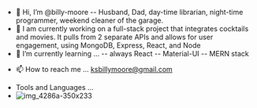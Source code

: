 - 👋   Hi, I’m @billy-moore
 -- Husband, Dad, day-time librarian, night-time programmer, weekend cleaner of the garage.
- 👀   I am currently working on a full-stack project that integrates cocktails and movies. It pulls from 2 separate APIs and allows for user engagement, using MongoDB, Express, React, and Node 
- 🌱  I’m currently learning ...
 -- always React
 -- Material-UI
 -- MERN stack
 
<!-- - 💞️ I’m looking to collaborate on ...
-->
- 📫 How to reach me ... ksbillymoore@gmail.com

<!---
billy-moore/billy-moore is a ✨ special ✨ repository because its `README.md` (this file) appears on your GitHub profile.
You can click the Preview link to take a look at your changes.
--->
- Tools and Languages ... 
- ![img_4286a-350x233](https://cloud.githubusercontent.com/assets/17016297/18681463/da12c5c2-7f2d-11e6-8c53-4cb2e8914b3a.jpg)

